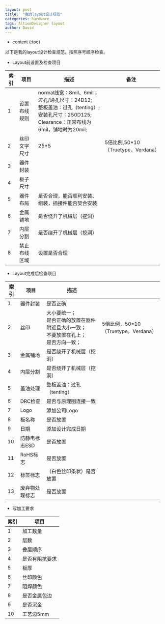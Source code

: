 ```yaml
---
layout: post
title:  "我的layout设计规范"
categories: hardware
tags: AltiumDesigner layout
author: David
---
```


* content
{:toc}

以下是我的layout设计检查规范，按照序号顺序检查。

* Layout前设置及检查项目

| 索引 | 项目 | 描述 | 备注 |
|---|---|---|---|
| 1 | 设置布线规则 | normal线宽：8mil、6mil；<br> 过孔/通孔尺寸：24D12;<br> 整板盖油：过孔（tenting）; <br> 安装孔尺寸：250D125; <br> Clearance：正常布线为6mil，铺地时为20mil; |  |
| 2 | 丝印文字尺寸 | 25*5 | 5倍比例,50\*10（Truetype，Verdana） |
| 3 | 器件封装 | | |
| 4 | 板子尺寸 | | |
| 5 | 器件布局 | 是否合理，能否顺利安装、组装，插接件能否契合安装 |  |
| 6 | 金属铺地 | 是否绕开了机械层（挖洞）| |
| 7 | 内层分割 | 是否绕开了机械层（挖洞）| |
| 8 | 禁止布线区域 | 设置是否合理 |  |

* Layout完成后检查项目

| 索引 | 项目 | 描述 |  |
|---|---|---|---|
| 1 | 器件封装 | 是否正确 |  |
| 2 | 丝印 | 大小要统一；<br>是否正确的放置在器件附近且大小一致；<br>不要放置在孔上；<br>是否方向一致；| 5倍比例，50*10（Truetype，Verdana）|
| 3 | 金属铺地 | 是否绕开了机械层（挖洞）| |
| 4 | 内层分割 | 是否绕开了机械层（挖洞）| |
| 5 | 盖油处理 | 整板盖油：过孔（tenting）| |
| 6 | DRC检查 | 是否与原理图连接一致|  |
| 7 | Logo | 添加公司Logo |  |
| 8 | 板名称 | 是否放置 |  |
| 9 | 日期 | 添加设计完成日期 |  |
| 10 | 防静电标志ESD | 是否放置 |  |
| 11 | RoHS标志 | 是否放置 |  |
| 12 | 标签标志 | （白色丝印条状）是否放置 |  |
| 13 | 废弃物处理标志 | 是否放置 |  |

* 写加工要求

| 索引 | 项目 |
|---|---|
| 1 | 加工数量 |
| 2 | 层数 |
| 3 | 叠层顺序 |
| 4 | 是否有阻抗要求 |
| 5 | 板厚 |
| 6 | 丝印颜色 |
| 7 | 阻焊颜色 |
| 8 | 是否金属包边 |
| 9 | 是否沉金 |
| 10 | 工艺边5mm |

